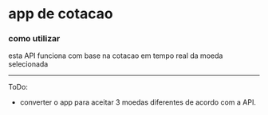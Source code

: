 # app de cotacao


### como utilizar


esta API funciona com base na cotacao em tempo real da moeda selecionada


---

ToDo:

- converter o app para aceitar 3 moedas diferentes de acordo com a API.
